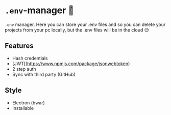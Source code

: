 # `.env`-manager 🔐
`.env` manager. Here you can store your .env files and so you can delete your projects from your pc locally, but the .env files will be in the cloud 😉

## Features
- Hash credentials
- [JWT[(https://www.npmjs.com/package/jsonwebtoken)
- 2 step auth
- Sync with third party (GitHub)

## Style
- Electron (bwar)
- Installable

